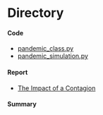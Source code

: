 # Directory

#### Code
- [pandemic_class.py](https://github.com/brownlk99/Research-and-Projects/blob/main/The%20Impact%20of%20a%20Contagion/pandemic_class.py)
- [pandemic_simulation.py](https://github.com/brownlk99/Research-and-Projects/blob/main/The%20Impact%20of%20a%20Contagion/pandemic_sim.py)

#### Report
- [The Impact of a Contagion](https://github.com/brownlk99/Research-and-Projects/blob/main/The%20Impact%20of%20a%20Contagion/COGS%20320%20Pandemic%20Simulation%20(1).pdf)

#### Summary
